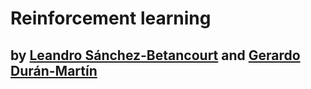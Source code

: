 # Reinforcement learning
## by [Leandro Sánchez-Betancourt](https://github.com/leandro-sbetancourt) and [Gerardo Durán-Martín](https://github.com/gerdm)
